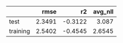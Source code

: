 |          |   rmse |      r2 |   avg_nll |
|:---------|-------:|--------:|----------:|
| test     | 2.3491 | -0.3122 |    3.087  |
| training | 2.5402 | -0.4545 |    2.6545 |